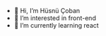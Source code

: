 - 👋 Hi, I’m Hüsnü Çoban
- 👀 I’m interested in front-end
- 🌱 I’m currently learning react

<!---
husnu-coban/husnu-coban is a ✨ special ✨ repository because its `README.md` (this file) appears on your GitHub profile.
You can click the Preview link to take a look at your changes.
--->

